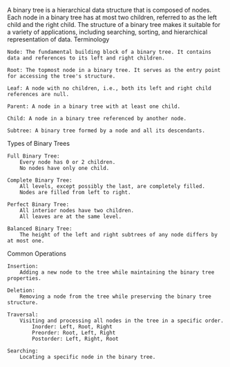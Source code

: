 A binary tree is a hierarchical data structure that is composed of nodes. Each node in a binary tree has at most two children, referred to as the left child and the right child. The structure of a binary tree makes it suitable for a variety of applications, including searching, sorting, and hierarchical representation of data.
Terminology

    Node: The fundamental building block of a binary tree. It contains data and references to its left and right children.

    Root: The topmost node in a binary tree. It serves as the entry point for accessing the tree's structure.

    Leaf: A node with no children, i.e., both its left and right child references are null.

    Parent: A node in a binary tree with at least one child.

    Child: A node in a binary tree referenced by another node.

    Subtree: A binary tree formed by a node and all its descendants.

Types of Binary Trees

    Full Binary Tree:
        Every node has 0 or 2 children.
        No nodes have only one child.

    Complete Binary Tree:
        All levels, except possibly the last, are completely filled.
        Nodes are filled from left to right.

    Perfect Binary Tree:
        All interior nodes have two children.
        All leaves are at the same level.

    Balanced Binary Tree:
        The height of the left and right subtrees of any node differs by at most one.

Common Operations

    Insertion:
        Adding a new node to the tree while maintaining the binary tree properties.

    Deletion:
        Removing a node from the tree while preserving the binary tree structure.

    Traversal:
        Visiting and processing all nodes in the tree in a specific order.
            Inorder: Left, Root, Right
            Preorder: Root, Left, Right
            Postorder: Left, Right, Root

    Searching:
        Locating a specific node in the binary tree.